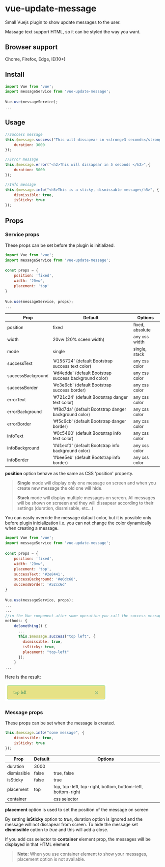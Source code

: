# vue-update-message
Small Vuejs plugin to show update messages to the user. 

Massage text support HTML, so it can be styled the way you want. 

## Browser support

Chome, Firefox, Edge, IE(10+)

## Install

```javascript
import Vue from 'vue';
import messageService from 'vue-update-message';

Vue.use(messageService);
...
```
## Usage

```javascript
//Success message
this.$message.success("This will dissapear in <strong>3 seconds</strong>", {
    duration: 3000
});
```

```javascript
//Error message
this.$message.error("<h2>This will dissapear in 5 seconds </h2>",{
    duration: 5000
});
```

```javascript
//Info message
this.$message.info("<h5>This is a sticky, dismissable message</h5>", {
    dismissible: true,
    isSticky: true
});
```

## Props

### Service props
These props can be set before the plugin is initialized.

```javascript
import Vue from 'vue';
import messageService from 'vue-update-message';

const props = {
    position: 'fixed',
    width: '20vw',
    placement: 'top'
}

Vue.use(messageService, props);
...
```
| Prop              | Default                                                | Options          |
| ----------------- | ------------------------------------------------------ | ---------------- |
| position          | fixed                                                  | fixed, absolute  |
| width             | 20vw (20% sceen width)                                 | any css width    |   
| mode              | single                                                 | single, stack    |
| successText       | '#155724' (default Bootstrap success text color)       | any css color    |
| successBackground | '#d4edda' (default Bootstrap success background color) | any css color    |
| successBorder     | '#c3e6cb' (default Bootstrap success border)           | any css color    |
| errorText         | '#721c24' (default Bootstrap danger text color)        | any css color    |
| errorBackground   | '#f8d7da' (default Bootstrap danger background color)  | any css color    |
| errorBorder       | '#f5c6cb' (default Bootstrap danger border)            | any css color    |
| infoText          | '#0c5460' (default Bootstrap info text color)          | any css color    |
| infoBackground    | '#d1ecf1' (default Bootstrap info background color)    | any css color    |
| infoBorder        | '#bee5eb' (default Bootstrap info border)              | any css color    |

**position** option behave as the same as CSS 'position' property.

>**Single** mode will display only one message on screen and when you create new message the old one will hide. 
>
>**Stack** mode will display multiple messages on screen. All messages will be shown on screeen and they will dissapear according to their settings (duration, dissmisable, etc...)

You can easily override the message dafault color, but it is possible only before plugin inicialization i.e. you can not change the color dynamically when creating a message.

```javascript
import Vue from 'vue';
import messageService from 'vue-update-message';

const props = {
    position: 'fixed',
    width: '20vw',
    placement: 'top',
    successText: '#2e8441',
    successBackground: '#e0dc68',
    successBorder: '#52cc6d'
}

Vue.use(messageService, props);
...
...
//in the Vue component after some operation you call the success message like this
methods: {
    doSomething() {
      ...
      this.$message.success("top left", {
        dismissible: true,
        isSticky: true,
        placement: "top-left"
      });
    }
...
```

Here is the result: 

![alt text](https://github.com/AngelAngelov/vue-update-message/blob/master/src/assets/success-color-change.png "Success message color change")

### Message props
These props can be set when the message is created.
```javascript
this.$message.info("some message", {
    dismissible: true,
    isSticky: true
});
```

| Prop          | Default  | Options                                                     |
| ------------- | -------- | ----------------------------------------------------------- |
| duration      | 3000     |                                                             |
| dismissible   | false    | true, false                                                 |   
| isSticky      | false    | true                                                        |
| placement     | top      | top, top-left, top-right, bottom, bottom-left, bottom-right |
| container     |          | css selector                                                |

**placement** option is used to set the position of the message on screen

By setting **isSticky** option to *true*, duration option is ignored and the message will not dissapear from screen. To hide the message set   **dismissible** option to *true* and this will add a close.

If you add css selector to **container** element prop, the messages will be displayed in that HTML element.

>**Note:** When you use container element to show your messages, placement option is not available.